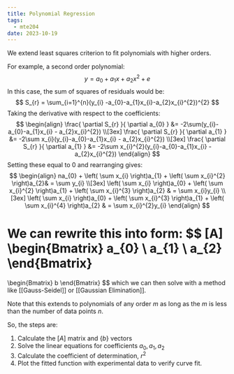 ```yaml
---
title: Polynomial Regression
tags:
  - mte204
date: 2023-10-19
---
```

We extend least squares criterion to fit polynomials with higher orders.

For example, a second order polynomial:
$$
y = a_{0} + a_{1}x + a_{2}x^{2} + e
$$
In this case, the sum of squares of residuals would be:
$$
S_{r} = \sum_{i=1}^{n}(y_{i} -a_{0}-a_{1}x_{i}-a_{2}x_{i}^{2})^{2}
$$
Taking the derivative with respect to the coefficients:
$$
\begin{align}
\frac{ \partial S_{r} }{ \partial a_{0} } &= -2\sum(y_{i}-a_{0}-a_{1}x_{i} - a_{2}x_{i}^{2}) \\[3ex] 
\frac{ \partial S_{r} }{ \partial a_{1} } &= -2\sum x_{i}(y_{i}-a_{0}-a_{1}x_{i} - a_{2}x_{i}^{2}) \\[3ex] 
\frac{ \partial S_{r} }{ \partial a_{1} } &= -2\sum x_{i}^{2}(y_{i}-a_{0}-a_{1}x_{i} - a_{2}x_{i}^{2})
\end{align}
$$
Setting these equal to $0$ and rearranging gives:
$$
\begin{align}
na_{0} + \left( \sum x_{i} \right)a_{1}  + \left( \sum x_{i}^{2} \right)a_{2}& = \sum y_{i} \\[3ex] 
\left( \sum x_{i} \right)a_{0} + \left( \sum x_{i}^{2} \right)a_{1}  +  \left( \sum x_{i}^{3} \right)a_{2} & = \sum x_{i}y_{i} \\[3ex] 
\left( \sum x_{i} \right)a_{0} + \left( \sum x_{i}^{3} \right)a_{1}  +  \left( \sum x_{i}^{4} \right)a_{2} & = \sum x_{i}^{2}y_{i}
\end{align}
$$

We can rewrite this into form:
$$
[A] 
\begin{Bmatrix}
a_{0} \\
a_{1} \\
a_{2}
\end{Bmatrix}
=
\begin{Bmatrix}
b
\end{Bmatrix}
$$
which we can then solve with a method like [[Gauss-Seidel]] or [[Gaussian Elimination]].

Note that this extends to polynomials of any order $m$ as long as the $m$ is less than the number of data points $n$.

So, the steps are:
1. Calculate the $[A]$ matrix and $\{b\}$ vectors
2. Solve the linear equations for coefficients $a_{0}, a_{1}, a_{2}$
3. Calculate the coefficient of determination, $r^{2}$
4. Plot the fitted function with experimental data to verify curve fit.